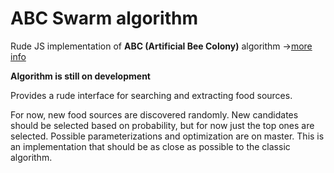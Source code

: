 # ABC Swarm algorithm

Rude JS implementation of **ABC (Artificial Bee Colony)** algorithm ->[more info](https://en.wikipedia.org/wiki/Artificial_bee_colony_algorithm)

**Algorithm is still on development**


Provides a rude interface for searching and extracting food sources.

For now, new food sources are discovered randomly.
New candidates should be selected based on probability, but for now just the top ones are selected. 
Possible parameterizations and optimization are on master. This is an implementation that should be as close as possible to the classic algorithm.
<!--stackedit_data:
eyJoaXN0b3J5IjpbMTk5NjcyNzQxNSwtMjcyNjAyNDg2LDg0MD
g0MDA2Miw1MDc4MDAxOTIsLTE1NTMwOTU0NTUsLTk4NzQ5NzY5
NV19
-->